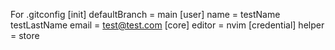 For .gitconfig
[init]
defaultBranch = main
[user]
name = testName testLastName
email = test@test.com
[core]
editor = nvim
[credential]
helper = store

